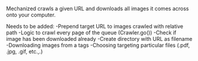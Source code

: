 Mechanized crawls a given URL and downloads all images it comes across onto your computer.

Needs to be added:
-Prepend target URL to images crawled with relative path
-Logic to crawl every page of the queue (Crawler.go())
-Check if image has been downloaded already
-Create directory with URL as filename
-Downloading images from a tags
-Choosing targeting particular files (.pdf, .jpg, .gif, etc.,.)
